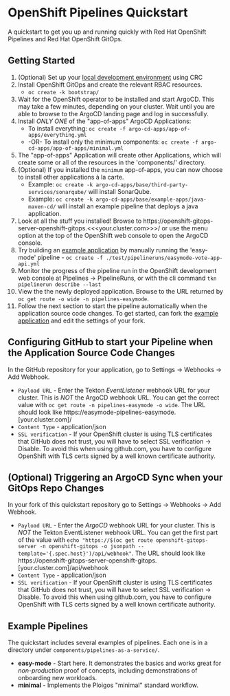 # OpenShift Pipelines Quickstart

A quickstart to get you up and running quickly with Red Hat OpenShift Pipelines and Red Hat OpenShift GitOps.

## Getting Started
1. (Optional) Set up your [local development environment](./docs/Local_Dev_Environment.md) using CRC
2. Install OpenShift GitOps and create the relevant RBAC resources.
   * `oc create -k bootstrap/`
3. Wait for the OpenShift operator to be installed and start ArgoCD. This may take a few minutes,
   depending on your cluster. Wait until you are able to browse to the ArgoCD landing page and log in successfully.
4. Install *ONLY ONE* of the "app-of-apps" ArgoCD Applications:
   * To install everything: `oc create -f argo-cd-apps/app-of-apps/everything.yml`
   * -OR- To install only the minimum components: `oc create -f argo-cd-apps/app-of-apps/minimal.yml`
5. The "app-of-apps" Application will create other Applications, which will create some or all of the resources in the
   'components/' directory.
6. (Optional) If you installed the `minimum` app-of-apps, you can now choose to install other applications à la carte.
   * Example: `oc create -k argo-cd-apps/base/third-party-services/sonarqube/` will install SonarQube.
   * Example: `oc create -k argo-cd-apps/base/example-apps/java-maven-cd/` will install an example pipeline that deploys a java application.
7. Look at all the stuff you installed! Browse to https://openshift-gitops-server-openshift-gitops.<<<your.cluster.com>>>/ or use the
   menu option at the top of the OpenShift web console to open the ArgoCD console.
8. Try building an [example application](https://github.com/ploigos-reference-apps/pipelines-vote-api) by manually running the 'easy-mode' pipeline - `oc create -f ./test/pipelineruns/easymode-vote-app-api.yml`
9. Monitor the progress of the pipeline run in the OpenShift development web console at Pipelines -> PipelineRuns, or with the cli command `tkn pipelinerun describe --last` 
10. View the the newly deployed application. Browse to the URL returned by `oc get route -o wide -n pipelines-easymode`.
11. Follow the next section to start the pipeline automatically when the application source code changes. To get started, can fork the [example application](https://github.com/ploigos-reference-apps/pipelines-vote-api) and edit the settings of your fork.

## Configuring GitHub to start your Pipeline when the Application Source Code Changes
In the GitHub repository for your application, go to Settings -> Webhooks -> Add Webhook.
* `Payload URL` - Enter the Tekton *EventListener* webhook URL for your cluster. This is *NOT* the ArgoCD webhook URL. You can get the correct value with `oc get route -n pipelines-easymode -o wide`. The URL should look like https://easymode-pipelines-easymode.[your.cluster.com]/
* `Content Type` - application/json
* `SSL verification` - If your OpenShift cluster is using TLS certificates that GitHub does not trust, you will have to select SSL verification -> Disable. To avoid this when using github.com, you have to configure OpenShift with TLS certs signed by a well known certificate authority. 

## (Optional) Triggering an ArgoCD Sync when your GitOps Repo Changes
In your fork of this quickstart repository go to Settings -> Webhooks -> Add Webhook.
* `Payload URL` - Enter the *ArgoCD* webhook URL for your cluster. This is *NOT* the Tekton EventListener webhook URL. You can get the first part of the value with `echo "https://$(oc get route openshift-gitops-server -n openshift-gitops -o jsonpath --template='{.spec.host}')/api/webhook"`. The URL should look like https://openshift-gitops-server-openshift-gitops.[your.cluster.com]/api/webhook
* `Content Type` - application/json
* `SSL verification` - If your OpenShift cluster is using TLS certificates that GitHub does not trust, you will have to select SSL verification -> Disable. To avoid this when using github.com, you have to configure OpenShift with TLS certs signed by a well known certificate authority.

## Example Pipelines
The quickstart includes several examples of pipelines.
Each one is in a directory under `components/pipelines-as-a-service/`.

* **easy-mode** - Start here. It demonstrates the basics and works great for *non-production* proof of concepts, including demonstrations of onboarding new workloads.
* **minimal** - Implements the Ploigos "minimal" standard workflow.
